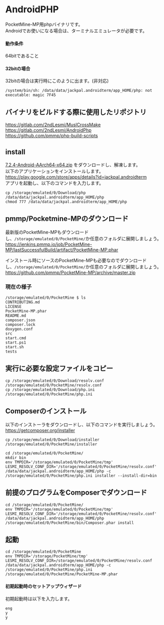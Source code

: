 # AndroidPHP
PocketMine-MP用phpバイナリです。<br />
Androidでお使いになる場合は、ターミナルエミュレータが必要です。<br />

#### 動作条件
64bitであること<br />
#### 32bitの場合
32bitの場合は実行時にこのように出ます。(非対応)
```
/system/bin/sh: /data/data/jackpal.androidterm/app_HOME/php: not executable: magic 7F45
```
## バイナリをビルドする際に使用したリポジトリ
https://gitlab.com/2ndLesmi/MuslCrossMake <br />
https://gitlab.com/2ndLesmi/AndroidPhp <br />
https://github.com/pmmp/php-build-scripts <br />

## install
[7.2.4-Android-AArch64-x64.zip](https://github.com/DaisukeDaisuke/pocketmine-mp_Android_64bit/blob/master/binary/7.2.4-Android-AArch64-x64.zip?raw=true)  をダウンロードし、解凍します。<br />
以下のアプリケーションをインストールします。<br />
https://play.google.com/store/apps/details?id=jackpal.androidterm <br />
アプリを起動し、以下のコマンドを入力します。<br />
```
cp /storage/emulated/0/Download/php /data/data/jackpal.androidterm/app_HOME/php
chmod 777 /data/data/jackpal.androidterm/app_HOME/php
```

## pmmp/Pocketmine-MPのダウンロード

最新版のPocketMine-MPもダウンロードし、`/storage/emulated/0/PocketMine/`か任意のフォルダに展開しましょう。<br />
https://jenkins.pmmp.io/job/PocketMine-MP/lastSuccessfulBuild/artifact/PocketMine-MP.phar <br />

インストール時にソースのPocketMine-MPも必要なのでダウンロードし、`/storage/emulated/0/PocketMine/`か任意のフォルダに展開しましょう。<br />
https://github.com/pmmp/PocketMine-MP/archive/master.zip <br />

### 現在の様子
```
/storage/emulated/0/PocketMine $ ls
CONTRIBUTING.md
LICENSE
PocketMine-MP.phar
README.md
composer.json
composer.lock
doxygen.conf
src
start.cmd
start.ps1
start.sh
tests
```

## 実行に必要な設定ファイルをコピー
```
cp /storage/emulated/0/Download/resolv.conf /storage/emulated/0/PocketMine/resolv.conf
cp /storage/emulated/0/Download/php.ini /storage/emulated/0/PocketMine/php.ini
```

## Composerのインストール
以下のインストーラをダウンロードし、以下のコマンドを実行しましょう。<br />
https://getcomposer.org/installer

```
cp /storage/emulated/0/Download/installer /storage/emulated/0/PocketMine/installer

cd /storage/emulated/0/PocketMine/
mkdir bin
env TMPDIR='/storage/emulated/0/PocketMine/tmp' LESMI_RESOLV_CONF_DIR='/storage/emulated/0/PocketMine/resolv.conf' /data/data/jackpal.androidterm/app_HOME/php -c /storage/emulated/0/PocketMine/php.ini installer --install-dir=bin
```

## 前提のプログラムをComposerでダウンロード
```
cd /storage/emulated/0/PocketMine/
env TMPDIR='/storage/emulated/0/PocketMine/tmp' LESMI_RESOLV_CONF_DIR='/storage/emulated/0/PocketMine/resolv.conf' /data/data/jackpal.androidterm/app_HOME/php /storage/emulated/0/PocketMine/bin/Composer.phar install
```

## 起動
```
cd /storage/emulated/0/PocketMine
env TMPDIR='/storage/PocketMine/tmp' LESMI_RESOLV_CONF_DIR=/storage/emulated/0/PocketMine/resolv.conf /data/data/jackpal.androidterm/app_HOME/php -c /storage/emulated/0/PocketMine/php.ini /storage/emulated/0/PocketMine/PocketMine-MP.phar
```
#### 初期起動時のセットアップウィザード
初期起動時は以下を入力します。
```
eng
y
y
```
